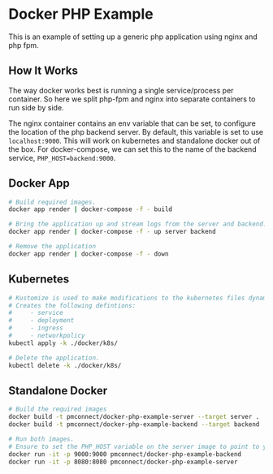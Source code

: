 # Docker PHP Example

This is an example of setting up a generic php application using nginx and php fpm.

## How It Works

The way docker works best is running a single service/process per container.
So here we split php-fpm and nginx into separate containers to run side by side.

The nginx container contains an env variable that can be set, to configure the location
of the php backend server. By default, this variable is set to use `localhost:9000`.
This will work on kubernetes and standalone docker out of the box. For docker-compose,
we can set this to the name of the backend service, `PHP_HOST=backend:9000`.

## Docker App

```bash
# Build required images.
docker app render | docker-compose -f - build

# Bring the application up and stream logs from the server and backend.
docker app render | docker-compose -f - up server backend

# Remove the application
docker app render | docker-compose -f - down
```

## Kubernetes

```bash
# Kustomize is used to make modifications to the kubernetes files dynamically.
# Creates the following defintions:
#     - service
#     - deployment
#     - ingress
#     - networkpolicy
kubectl apply -k ./docker/k8s/

# Delete the application.
kubectl delete -k ./docker/k8s/
```

## Standalone Docker

```bash
# Build the required images
docker build -t pmconnect/docker-php-example-server --target server .
docker build -t pmconnect/docker-php-example-backend --target backend .

# Run both images.
# Ensure to set the PHP_HOST variable on the server image to point to your exposed port on the backend image.
docker run -it -p 9000:9000 pmconnect/docker-php-example-backend
docker run -it -p 8080:8080 pmconnect/docker-php-example-server
```